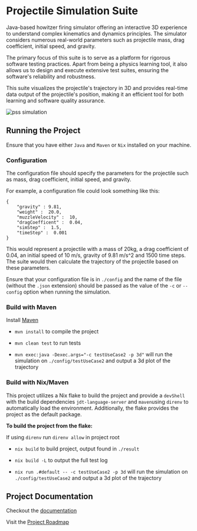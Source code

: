 # Projectile Simulation Suite

Java-based howitzer firing simulator offering an interactive 3D experience to understand complex kinematics and dynamics principles. The simulator considers numerous real-world parameters such as projectile mass, drag coefficient, initial speed, and gravity.

The primary focus of this suite is to serve as a platform for rigorous software testing practices. Apart from being a physics learning tool, it also allows us to design and execute extensive test suites, ensuring the software's reliability and robustness.

This suite visualizes the projectile's trajectory in 3D and provides real-time data output of the projectile's position, making it an efficient tool for both learning and software quality assurance.

![pss simulation](./docs/res/rec.gif)

## Running the Project

Ensure that you have either `Java` and `Maven` or `Nix` installed on your machine.

### Configuration
The configuration file should specify the parameters for the projectile such as mass, drag coefficient, initial speed, and gravity.

For example, a configuration file could look something like this:

```
{
    "gravity" : 9.81,
    "weight" :  20.0,
    "muzzleVelocity" :  10,
    "dragCoefficent" :  0.04,
    "simStep" :  1.5,
    "timeStep" :  0.001
}
```

This would represent a projectile with a mass of 20kg, a drag coefficient of 0.04, an initial speed of 10 m/s, gravity of 9.81 m/s^2 and 1500 time steps. The suite would then calculate the trajectory of the projectile based on these parameters.

Ensure that your configuration file is in `./config` and the name of the file (without the `.json` extension) should be passed as the value of the `-c` or `--config` option when running the simulation.

### Build with Maven

Install [Maven](https://maven.apache.org/)

- `mvn install` to compile the project

- `mvn clean test` to run tests

- `mvn exec:java -Dexec.args="-c testUseCase2 -p 3d"` will run the simulation on `./config/testUseCase2` and output a 3d plot of the trajectory

### Build with Nix/Maven

This project utilizes a Nix flake to build the project and provide a `devShell` with the build dependencies `jdt-language-server` and `maven`using `direnv` to automatically load the environment. Additionally, the flake provides the project as the default package.

**To build the project from the flake:**

If using `direnv` run `direnv allow` in project root

- `nix build` to build project, output found in `./result`

- `nix build -L` to output the full test log

- `nix run .#default -- -c testUseCase2 -p 3d` will run the simulation on `./config/testUseCase2` and output a 3d plot of the trajectory

## Project Documentation

Checkout the [documentation](/docs/README.org)

Visit the [Project Roadmap](/docs/schedule.md)
